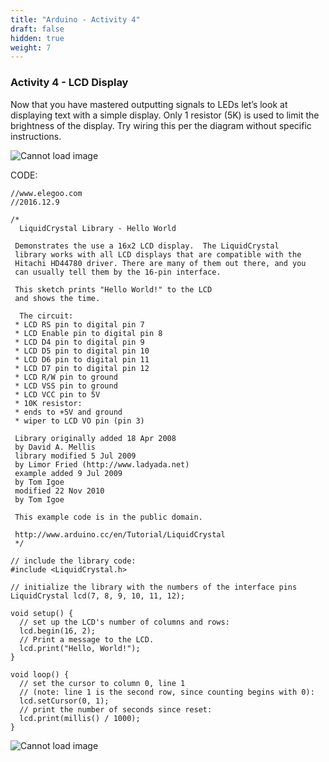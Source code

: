 ```yaml
---
title: "Arduino - Activity 4"
draft: false
hidden: true
weight: 7
---
```


### Activity 4 - LCD Display
Now that you have mastered outputting signals to LEDs let’s look at displaying text with a simple display. Only 1 resistor (5K) is used to limit the brightness of the display. Try wiring this per the diagram without specific instructions.

![Cannot load image](../img/img15.png)

CODE:
```
//www.elegoo.com
//2016.12.9

/*
  LiquidCrystal Library - Hello World

 Demonstrates the use a 16x2 LCD display.  The LiquidCrystal
 library works with all LCD displays that are compatible with the
 Hitachi HD44780 driver. There are many of them out there, and you
 can usually tell them by the 16-pin interface.

 This sketch prints "Hello World!" to the LCD
 and shows the time.

  The circuit:
 * LCD RS pin to digital pin 7
 * LCD Enable pin to digital pin 8
 * LCD D4 pin to digital pin 9
 * LCD D5 pin to digital pin 10
 * LCD D6 pin to digital pin 11
 * LCD D7 pin to digital pin 12
 * LCD R/W pin to ground
 * LCD VSS pin to ground
 * LCD VCC pin to 5V
 * 10K resistor:
 * ends to +5V and ground
 * wiper to LCD VO pin (pin 3)

 Library originally added 18 Apr 2008
 by David A. Mellis
 library modified 5 Jul 2009
 by Limor Fried (http://www.ladyada.net)
 example added 9 Jul 2009
 by Tom Igoe
 modified 22 Nov 2010
 by Tom Igoe

 This example code is in the public domain.

 http://www.arduino.cc/en/Tutorial/LiquidCrystal
 */

// include the library code:
#include <LiquidCrystal.h>

// initialize the library with the numbers of the interface pins
LiquidCrystal lcd(7, 8, 9, 10, 11, 12);

void setup() {
  // set up the LCD's number of columns and rows:
  lcd.begin(16, 2);
  // Print a message to the LCD.
  lcd.print("Hello, World!");
}

void loop() {
  // set the cursor to column 0, line 1
  // (note: line 1 is the second row, since counting begins with 0):
  lcd.setCursor(0, 1);
  // print the number of seconds since reset:
  lcd.print(millis() / 1000);
}
```
![Cannot load image](../img/img16.png)

